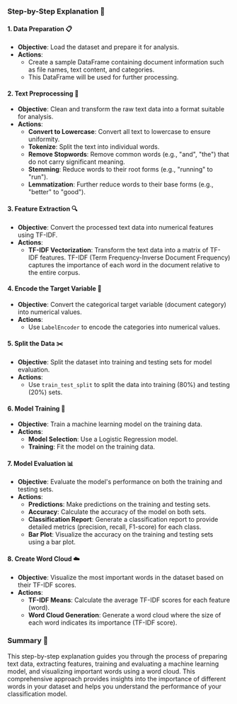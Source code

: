 ### Step-by-Step Explanation 🌟

#### 1. Data Preparation 📋
- **Objective**: Load the dataset and prepare it for analysis.
- **Actions**: 
  - Create a sample DataFrame containing document information such as file names, text content, and categories.
  - This DataFrame will be used for further processing.

#### 2. Text Preprocessing 🧹
- **Objective**: Clean and transform the raw text data into a format suitable for analysis.
- **Actions**:
  - **Convert to Lowercase**: Convert all text to lowercase to ensure uniformity.
  - **Tokenize**: Split the text into individual words.
  - **Remove Stopwords**: Remove common words (e.g., "and", "the") that do not carry significant meaning.
  - **Stemming**: Reduce words to their root forms (e.g., "running" to "run").
  - **Lemmatization**: Further reduce words to their base forms (e.g., "better" to "good").

#### 3. Feature Extraction 🔍
- **Objective**: Convert the processed text data into numerical features using TF-IDF.
- **Actions**:
  - **TF-IDF Vectorization**: Transform the text data into a matrix of TF-IDF features. TF-IDF (Term Frequency-Inverse Document Frequency) captures the importance of each word in the document relative to the entire corpus.

#### 4. Encode the Target Variable 🔢
- **Objective**: Convert the categorical target variable (document category) into numerical values.
- **Actions**:
  - Use `LabelEncoder` to encode the categories into numerical values.

#### 5. Split the Data ✂️
- **Objective**: Split the dataset into training and testing sets for model evaluation.
- **Actions**:
  - Use `train_test_split` to split the data into training (80%) and testing (20%) sets.

#### 6. Model Training 🧠
- **Objective**: Train a machine learning model on the training data.
- **Actions**:
  - **Model Selection**: Use a Logistic Regression model.
  - **Training**: Fit the model on the training data.

#### 7. Model Evaluation 📊
- **Objective**: Evaluate the model's performance on both the training and testing sets.
- **Actions**:
  - **Predictions**: Make predictions on the training and testing sets.
  - **Accuracy**: Calculate the accuracy of the model on both sets.
  - **Classification Report**: Generate a classification report to provide detailed metrics (precision, recall, F1-score) for each class.
  - **Bar Plot**: Visualize the accuracy on the training and testing sets using a bar plot.

#### 8. Create Word Cloud ☁️
- **Objective**: Visualize the most important words in the dataset based on their TF-IDF scores.
- **Actions**:
  - **TF-IDF Means**: Calculate the average TF-IDF scores for each feature (word).
  - **Word Cloud Generation**: Generate a word cloud where the size of each word indicates its importance (TF-IDF score).

### Summary 🌟

This step-by-step explanation guides you through the process of preparing text data, extracting features, training and evaluating a machine learning model, and visualizing important words using a word cloud. This comprehensive approach provides insights into the importance of different words in your dataset and helps you understand the performance of your classification model.
